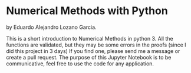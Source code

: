 # Numerical Methods with Python
by Eduardo Alejandro Lozano Garcia.

This is a short introduction to Numerical Methods in python 3. All the functions are validated, but they may be some errors in the proofs (since I did this project in 3 days) If you find one, please send me a message or create a pull request. The purpose of this Jupyter Notebook is to be communicative, feel free to use the code for any application.

